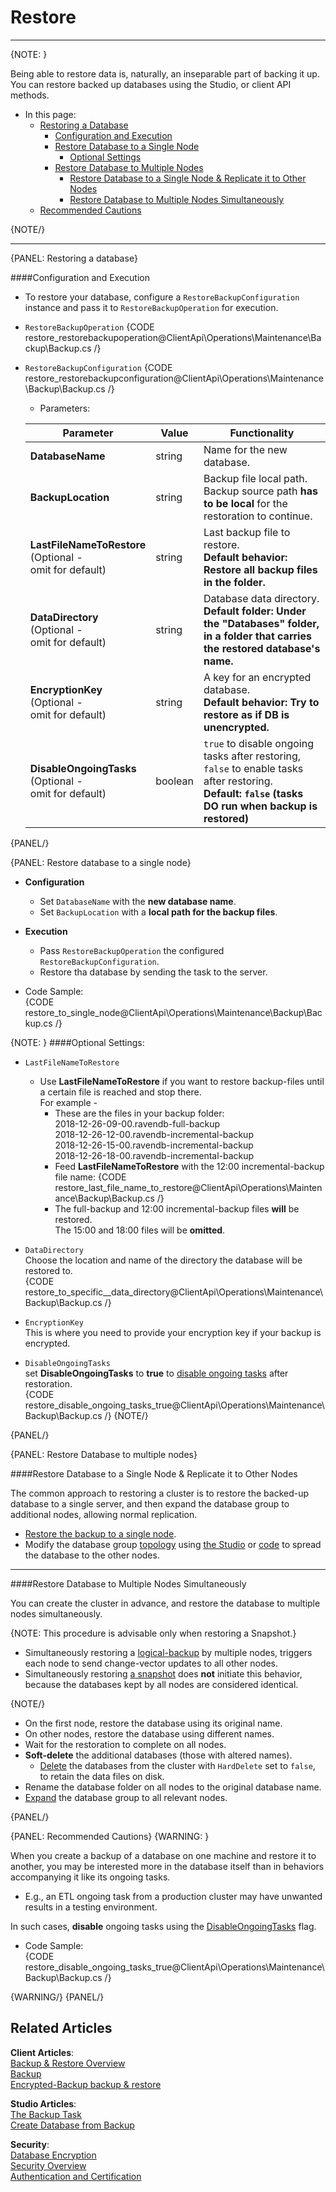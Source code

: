 ﻿# Restore
---

{NOTE: }

Being able to restore data is, naturally, an inseparable part of backing it up.  
You can restore backed up databases using the Studio, or client API methods.  

* In this page:  
  * [Restoring a Database](../../../../client-api/operations/maintenance/backup/restore#restoring-a-database)  
     * [Configuration and Execution](../../../../client-api/operations/maintenance/backup/restore#configuration-and-execution)  
     * [Restore Database to a Single Node](../../../../client-api/operations/maintenance/backup/restore#restore-database-to-a-single-node)  
         * [Optional Settings](../../../../client-api/operations/maintenance/backup/restore#optional-settings)  
     * [Restore Database to Multiple Nodes](../../../../client-api/operations/maintenance/backup/restore#restore-database-to-multiple-nodes)  
         * [Restore Database to a Single Node & Replicate it to Other Nodes](../../../../client-api/operations/maintenance/backup/restore#restore-database-to-a-single-node--replicate-it-to-other-nodes)  
         * [Restore Database to Multiple Nodes Simultaneously](../../../../client-api/operations/maintenance/backup/restore#restore-database-to-multiple-nodes-simultaneously)  
  * [Recommended Cautions](../../../../client-api/operations/maintenance/backup/restore#recommended-cautions)  

{NOTE/}

---

{PANEL: Restoring a database}

####Configuration and Execution  

* To restore your database, configure a `RestoreBackupConfiguration` instance and pass it to `RestoreBackupOperation` for execution.  

* `RestoreBackupOperation`
  {CODE restore_restorebackupoperation@ClientApi\Operations\Maintenance\Backup\Backup.cs /}  

* `RestoreBackupConfiguration`
  {CODE restore_restorebackupconfiguration@ClientApi\Operations\Maintenance\Backup\Backup.cs /}  
   * Parameters:

    | Parameter | Value | Functionality |
    | ------------- | ------------- | ----- |
    | **DatabaseName** | string | Name for the new database. |
    | **BackupLocation** | string | Backup file local path. <br> Backup source path **has to be local** for the restoration to continue.|
    | **LastFileNameToRestore** <br> (Optional -<br> omit for default) | string | Last backup file to restore. <br> **Default behavior: Restore all backup files in the folder.** |
    | **DataDirectory** <br> (Optional -<br> omit for default) | string | Database data directory. <br> **Default folder: Under the "Databases" folder, in a folder that carries the restored database's name.** |
    | **EncryptionKey** <br> (Optional -<br> omit for default) | string | A key for an encrypted database. <br> **Default behavior: Try to restore as if DB is unencrypted.**|
    | **DisableOngoingTasks** <br> (Optional -<br> omit for default) | boolean | `true` to disable ongoing tasks after restoring, <br> `false` to enable tasks after restoring. <br> **Default: `false` (tasks DO run when backup is restored)**|
  
{PANEL/}

{PANEL: Restore database to a single node}

*  **Configuration**  
     * Set `DatabaseName` with the **new database name**.  
     * Set `BackupLocation` with a **local path for the backup files**.  

*  **Execution**  
     * Pass `RestoreBackupOperation` the configured `RestoreBackupConfiguration`.  
     * Restore tha database by sending the task to the server.  

* Code Sample:  
     {CODE restore_to_single_node@ClientApi\Operations\Maintenance\Backup\Backup.cs /}


{NOTE: }
####Optional Settings:

* `LastFileNameToRestore`
    * Use **LastFileNameToRestore** if you want to restore backup-files until a certain file is reached and stop there.  
      For example - 
       * These are the files in your backup folder:  
          2018-12-26-09-00.ravendb-full-backup  
          2018-12-26-12-00.ravendb-incremental-backup  
          2018-12-26-15-00.ravendb-incremental-backup  
          2018-12-26-18-00.ravendb-incremental-backup  
       * Feed **LastFileNameToRestore** with the 12:00 incremental-backup file name:
          {CODE restore_last_file_name_to_restore@ClientApi\Operations\Maintenance\Backup\Backup.cs /}  
       * The full-backup and 12:00 incremental-backup files **will** be restored.  
         The 15:00 and 18:00 files will be **omitted**.  

* `DataDirectory`  
   Choose the location and name of the directory the database will be restored to.  
   {CODE restore_to_specific__data_directory@ClientApi\Operations\Maintenance\Backup\Backup.cs /}

* `EncryptionKey`  
   This is where you need to provide your encryption key if your backup is encrypted.  

* `DisableOngoingTasks`  
   set **DisableOngoingTasks** to **true** to [disable ongoing tasks](../../../../client-api/operations/maintenance/backup/restore#recommended-cautions) after restoration.  
   {CODE restore_disable_ongoing_tasks_true@ClientApi\Operations\Maintenance\Backup\Backup.cs /}
{NOTE/}

{PANEL/}

{PANEL: Restore Database to multiple nodes}

####Restore Database to a Single Node & Replicate it to Other Nodes  

The common approach to restoring a cluster is to restore the backed-up database to a single server, and then expand the database group to additional nodes, allowing normal replication.  

* [Restore the backup to a single node](../../../../client-api/operations/maintenance/backup/restore#restore-database-to-a-single-node).  
* Modify the database group [topology](../../../../server/clustering/rachis/cluster-topology#modifying-the-topology) using [the Studio](../../../../studio/server/cluster/cluster-view#cluster-view-operations) or [code](../../../../server/clustering/cluster-api#cluster--cluster-api) to spread the database to the other nodes.  

---

####Restore Database to Multiple Nodes Simultaneously  

You can create the cluster in advance, and restore the database to multiple nodes simultaneously.  

{NOTE: This procedure is advisable only when restoring a Snapshot.}

* Simultaneously restoring a [logical-backup](../../../../client-api/operations/maintenance/backup/backup#logical-backup-or-simply-backup) by multiple nodes, triggers each node to send change-vector updates to all other nodes.  
* Simultaneously restoring [a snapshot](../../../../client-api/operations/maintenance/backup/backup#snapshot) does **not** initiate this behavior, because the databases kept by all nodes are considered identical.  

{NOTE/}

* On the first node, restore the database using its original name.  
* On other nodes, restore the database using different names.  
* Wait for the restoration to complete on all nodes.  
* **Soft-delete** the additional databases (those with altered names).  
   * [Delete](../../../../client-api/operations/server-wide/delete-database#operations--server--how-to-delete-a-database) the databases from the cluster with `HardDelete` set to `false`, to retain the data files on disk.  
* Rename the database folder on all nodes to the original database name.  
* [Expand](../../../../server/clustering/rachis/cluster-topology#modifying-the-topology) the database group to all relevant nodes.  

{PANEL/}

{PANEL: Recommended Cautions}
{WARNING: }

When you create a backup of a database on one machine and restore it to another, you may be interested more in the database itself than in behaviors accompanying it like its ongoing tasks.  

* E.g., an ETL ongoing task from a production cluster may have unwanted results in a testing environment.  

In such cases, **disable** ongoing tasks using the [DisableOngoingTasks](../../../../client-api/operations/maintenance/backup/restore#configuration-and-execution) flag.  

* Code Sample:  
  {CODE restore_disable_ongoing_tasks_true@ClientApi\Operations\Maintenance\Backup\Backup.cs /}

{WARNING/}
{PANEL/}

## Related Articles  
**Client Articles**:  
[Backup & Restore Overview](../../../../client-api/operations/maintenance/backup/overview)  
[Backup](../../../../client-api/operations/maintenance/backup/backup)  
[Encrypted-Backup backup & restore](../../../../client-api/operations/maintenance/backup/encrypted-backup)  

**Studio Articles**:  
[The Backup Task](../../../../studio/database/tasks/ongoing-tasks/backup-task)  
[Create Database from Backup](../../../../studio/server/databases/create-new-database/from-backup)  

**Security**:  
[Database Encryption](../../../../server/security/encryption/database-encryption)  
[Security Overview](../../../../server/security/overview)  
[Authentication and Certification](../../../../server/security/authentication/certificate-configuration)  
